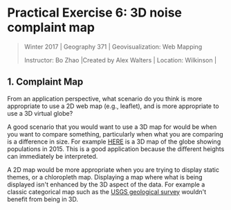 # Practical Exercise 6: 3D noise complaint map

> Winter 2017 | Geography 371 | Geovisualization: Web Mapping
>
> Instructor: Bo Zhao |Created by Alex Walters | Location: Wilkinson | 
>

## 1. Complaint Map
From an application perspective, what scenario do you think is more appropriate to use a 2D web map (e.g., leaflet), and is more appropriate to use a 3D virtual globe?

A good scenario that you would want to use a 3D map for would be when you want to compare something, particularly when what you are comparing is a difference in size. For example [HERE](http://metrocosm.com/3d-world-population-globe/) is a 3D map of the globe showing populations in 2015. This is a good application because the different heights can immediately be interpreted.
  
A 2D map would be more appropriate when you are trying to display static themes, or a chloropleth map. Displaying a map where what is being displayed isn't enhanced by the 3D aspect of the data. For example a classic categorical map such as the [USGS geological survey](https://ngmdb.usgs.gov/mapview/) wouldn't benefit from being in 3D.
